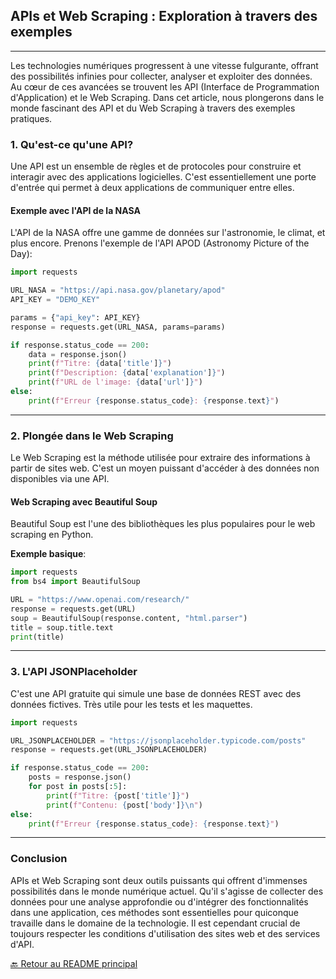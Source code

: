 ## **APIs et Web Scraping : Exploration à travers des exemples**

---

Les technologies numériques progressent à une vitesse fulgurante, offrant des possibilités infinies pour collecter, analyser et exploiter des données. Au cœur de ces avancées se trouvent les API (Interface de Programmation d'Application) et le Web Scraping. Dans cet article, nous plongerons dans le monde fascinant des API et du Web Scraping à travers des exemples pratiques.

### **1. Qu'est-ce qu'une API?**

Une API est un ensemble de règles et de protocoles pour construire et interagir avec des applications logicielles. C'est essentiellement une porte d'entrée qui permet à deux applications de communiquer entre elles.

#### **Exemple avec l'API de la NASA**

L'API de la NASA offre une gamme de données sur l'astronomie, le climat, et plus encore. Prenons l'exemple de l'API APOD (Astronomy Picture of the Day):

```python
import requests

URL_NASA = "https://api.nasa.gov/planetary/apod"
API_KEY = "DEMO_KEY"

params = {"api_key": API_KEY}
response = requests.get(URL_NASA, params=params)

if response.status_code == 200:
    data = response.json()
    print(f"Titre: {data['title']}")
    print(f"Description: {data['explanation']}")
    print(f"URL de l'image: {data['url']}")
else:
    print(f"Erreur {response.status_code}: {response.text}")
```

---

### **2. Plongée dans le Web Scraping**

Le Web Scraping est la méthode utilisée pour extraire des informations à partir de sites web. C'est un moyen puissant d'accéder à des données non disponibles via une API.

#### **Web Scraping avec Beautiful Soup**

Beautiful Soup est l'une des bibliothèques les plus populaires pour le web scraping en Python.

**Exemple basique**:

```python
import requests
from bs4 import BeautifulSoup

URL = "https://www.openai.com/research/"
response = requests.get(URL)
soup = BeautifulSoup(response.content, "html.parser")
title = soup.title.text
print(title)
```

---

### **3. L'API JSONPlaceholder**

C'est une API gratuite qui simule une base de données REST avec des données fictives. Très utile pour les tests et les maquettes.

```python
import requests

URL_JSONPLACEHOLDER = "https://jsonplaceholder.typicode.com/posts"
response = requests.get(URL_JSONPLACEHOLDER)

if response.status_code == 200:
    posts = response.json()
    for post in posts[:5]:
        print(f"Titre: {post['title']}")
        print(f"Contenu: {post['body']}\n")
else:
    print(f"Erreur {response.status_code}: {response.text}")
```

---

### **Conclusion**

APIs et Web Scraping sont deux outils puissants qui offrent d'immenses possibilités dans le monde numérique actuel. Qu'il s'agisse de collecter des données pour une analyse approfondie ou d'intégrer des fonctionnalités dans une application, ces méthodes sont essentielles pour quiconque travaille dans le domaine de la technologie. Il est cependant crucial de toujours respecter les conditions d'utilisation des sites web et des services d'API.


[🔙 Retour au README principal](./readme.md)